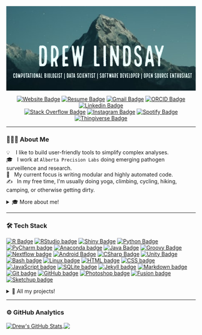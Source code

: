 <div align="center">

<img align="center" src="/images/header.png" alt="Drew's GitHub Stats" height="225"/>  

[![Website Badge](https://img.shields.io/badge/Website-6F8FAF?style=plastic&logoColor=white&logo=AIOHTTP)](https://knacko.github.io/)
[![Resume Badge](https://img.shields.io/badge/Resume\\CV-6332F6?style=plastic&logoColor=white&logo=Textpattern)](https://knacko.github.io/)
[![Gmail Badge](https://img.shields.io/badge/Gmail-D14836?style=plastic&logo=gmail&logoColor=white)](mailto:andr.lindsay@gmail.com)
[![ORCID Badge](https://img.shields.io/badge/-ORCID-yellowgreen?style=plastic&logo=orcid&logoColor=white)](https://orcid.org/0000-0001-6607-5812/)
[![Linkedin Badge](https://img.shields.io/badge/-LinkedIn-blue?style=plastic&logo=Linkedin&logoColor=white)](https://www.linkedin.com/in/nerdyaswild/)  
[![Stack Overflow Badge](https://img.shields.io/badge/StackOverflow-F47F24?style=plastic&logo=stackoverflow&logoColor=white)](https://stackoverflow.com/users/1451667/nerdyaswild)
[![Instagram Badge](https://img.shields.io/badge/Instagram-b610b0?style=plastic&logo=instagram&logoColor=white)](https://instagram.com/nerdyaswild)
[![Spotify Badge](https://img.shields.io/badge/Spotify-1DB954?style=plastic&logo=spotify&logoColor=white)](https://open.spotify.com/user/o8jkslw1ca3xo412kmsgghg5i?si=e30598946d104ba0)
[![Thingiverse Badge](https://img.shields.io/badge/Thingiverse-248BFB?style=plastic&logo=thingiverse&logoColor=white)](https://www.thingiverse.com/nerdyaswild/designs)
<!--[![Hits Badge](https://shields-io-visitor-counter.herokuapp.com/badge?page=knacko.knacko&logo=GitHub&logoColor=FFFFFF&label=&labelColor=9b0d14&color=9b0d14&style=plastic)](https://github.com/ESKYoung/shields-io-visitor-counter) -->
<!--[![Twitter Badge](https://img.shields.io/badge/Twitter-1DA1F2?style=plastic&logo=twitter&logoColor=white)](https://twitter.com/nerdyaswild)-->
<!-- ![](https://komarev.com/ghpvc/?username=knacko) -->
<!-- [![Kaggle Badge](https://img.shields.io/badge/Kaggle-20BEFF?style=flat&logo=kaggle&logoColor=white)](https://www.kaggle.com/nerdyaswild) -->

</div>

---

### 👨🏻‍💻 About Me

💡 &nbsp;&nbsp;&nbsp;I like to build user-friendly tools to simplify complex analyses.\
🎓 &nbsp;&nbsp;I work at `Alberta Precision Labs` doing emerging pathogen surveillence and research.\
🌱 &nbsp;&nbsp;My current focus is writing modular and highly automated code.\
✍️ &nbsp;&nbsp;In my free time, I'm usually doing yoga, climbing, cycling, hiking, camping, or otherwise getting dirty.

<details> <summary>🎓 More about me!</h1></summary>

<sup>

## Work

#### Alberta Precision Labs - Lab Specialist ([APL](https://www.albertaprecisionlabs.ca/))

- Developed numerous tools for bioinformatic analysis (see [downsampler][], [hnoss][])
  
- Created modular bioinformatic pipelines (see [quick-sequence-qc][], [basic-sequence-stats][], [basic-sequence-trimmer][])
  
- Automated NGS workflows to improve turn around time

## Education

#### Universität Heidelberg - Masters of molecular bioscience, cancer biology ([HU](https://www.uni-heidelberg.de/en/study/all-subjects/molecular-biosciences))
- Thesis project: scMethrix, a single cell methylation summarization tool and application in analysis of glioma-related 
  
  macrophages (see [scMethrix][] and [brainphageDNAme][])
  
- Practical work performed at the German Cancer Research Center ([DKFZ](https://www.dkfz.de/en/index.html))
- Final grade: 1.8 GPA ([German scale](https://en.wikipedia.org/wiki/Academic_grading_in_Germany#Tertiary_education); approx 3.7 GPA in US scale)


#### University of British Columia - Honours Bachelor in microbiology ([UBC](https://biology.ok.ubc.ca/undergraduate/microbiology/))
- Thesis project: Observations of Transposable Element Richness and Diversity in Embryophytes (see [EmbryophyteTEs][])
  
- 4th year abroad at Uppsala University taking courses for MSc in Mol.Bio. ([UU](https://www.uu.se/en/admissions/master/selma/program/?pInr=IMMI&pKod=TBI2M))
  
- Final grade: 3.97 GPA
  
## Research
  
#### Center for Big Data Research in Health, [UNSW](https://cbdrh.med.unsw.edu.au/)
- Manuscript in progress for lifestyle risk factors contributing to glioma, as part of the Australian Genomics and Clinical 

  Outcomes of Glioma [project](http://agogbio.unsw.edu.au/)
  
- Developed new analysis software for analyzing epidemiological data (see [DAGnalysis][] and [EpidExperiment][])
  
#### Infection and Cancer Epidemiology group, [DKFZ](https://www.dkfz.de/en/index.html)
- Developed novel large-scale epidemiological assay for syphilis-causing *Treponema pallidum*  (>99% sensitivity and specificity)
  
- Build new analysis software in R and Shiny for handling multiplex serology data (see [here][MSD])

####  Molecular Pathogenesis of Genetic Disorders group, [HU](https://www.uni-heidelberg.de/izn/researchgroups/rappold/)
- Generated mutant neural cell lines with patient-specific mutations related to autism spectrum disorder and intellectual disabilities
  
- Quantified expression of autism-related genes in mutant neurons (i.e., SHANK2, GRIN2B, PSD95, Synaptophysin)  
  
## Publications
  
- Xue, Jinru, Erna Jia, Na Ren, Andrew Lindsay, and Haixin Yu. Circulating MicroRNAs as Promising Diagnostic Biomarkers for 

  Pancreatic Cancer: A Systematic Review. (2019). [OncoTargets and Therapy](https://www.ncbi.nlm.nih.gov/pmc/articles/PMC6707936/)

</sup>
</details>

---------------------------------------------------------------------------

<!-- No width space: %E2%80%8B -->

### 🛠 Tech Stack
[![R Badge](https://img.shields.io/badge/-R-05122A?style=flat&logo=r&logoColor=1F65CC)][RLink]
[![RStudio badge](https://img.shields.io/badge/-RStudio-05122A?style=flat&logo=rstudio-ide&logoColor=75AADB)](https://www.rstudio.com/)
[![Shiny Badge](https://img.shields.io/badge/Shiny-05122A?style=flat&logo=Symphony&logoColor=75aadb)][RShinyLink]
[![Python Badge](https://img.shields.io/badge/Python-05122A?style=flat&logo=python&logoColor=4B8BBE)][PythonLink]
[![PyCharm badge](https://img.shields.io/badge/-PyCharm-05122A?style=flat&logo=pycharm&logoColor=FFFFFF)](https://www.jetbrains.com/pycharm/)
[![Anaconda badge](https://img.shields.io/badge/-Anaconda-05122A?style=flat&logo=anaconda&logoColor=44A833)](https://www.jetbrains.com/pycharm/)
[![Java Badge](https://img.shields.io/badge/Java-05122A?style=flat&logo=java&logoColor=ea2d2e)][JavaLink]
[![Groovy Badge](https://img.shields.io/badge/Groovy-05122A?style=flat&logo=apachegroovy&logoColor=619CBC)][GroovyLink]
[![Nextflow badge](https://img.shields.io/badge/-Nextflow-05122A?style=flat&logo=gitextensions&logoColor=24B064)](https://www.nextflow.io/)
[![Android Badge](https://img.shields.io/badge/Android-05122A?style=flat&logo=android&logoColor=3DDC84)][AndroidLink]
[![CSharp Badge](https://img.shields.io/badge/C%23-05122A?style=flat&logo=sharp&logoColor=1e9e25)][CSharpLink]
[![Unity Badge](https://img.shields.io/badge/Unity-05122A?style=flat&logo=unity)](https://unity.com/)
[![Bash badge](https://img.shields.io/badge/-Bash-05122A?style=flat&logo=gnu-bash&logoColor=4EAA25)][BashLink]
[![Linux badge](https://img.shields.io/badge/-Linux-05122A?style=flat&logo=linux&logoColor=#FCC624)](https://www.linux.org/)
[![HTML badge](https://img.shields.io/badge/-HTML-05122A?style=flat&logo=HTML5)](https://html.spec.whatwg.org/)
[![CSS badge](https://img.shields.io/badge/-CSS-05122A?style=flat&logo=CSS3&logoColor=1572B6)](https://www.w3.org/Style/CSS/Overview.en.html)
[![JavaScript badge](https://img.shields.io/badge/-JavaScript-05122A?style=flat&logo=javascript&logoColor=F7DF1E)][JavaScriptLink]
[![SQLite badge](https://img.shields.io/badge/-SQLite-05122A?style=flat&logo=SQLite)](https://www.sqlite.org/index.html)
[![Jekyll badge](https://img.shields.io/badge/-Jekyll-05122A?style=flat&logo=jekyll&logoColor=CC0000)](https://jekyllrb.com/)
[![Markdown badge](https://img.shields.io/badge/-Markdown-05122A?style=flat&logo=markdown)](https://daringfireball.net/projects/markdown/)
[![Git badge](https://img.shields.io/badge/-Git-05122A?style=flat&logo=git&logoColor=F05032)](https://git-scm.com/)
[![GitHub badge](https://img.shields.io/badge/-GitHub-05122A?style=flat&logo=github)](https://github.com)
[![Photoshop badge](https://img.shields.io/badge/-Photoshop-05122A?style=flat&logo=adobe-photoshop&logoColor=31A8FF)](https://www.adobe.com/ca/products/photoshop.html)
[![Fusion badge](https://img.shields.io/badge/-Fusion-05122A?style=flat&logo=autodesk)]((https://www.autodesk.com/ca-en/products/fusion-360/overview))
[![Sketchup badge](https://img.shields.io/badge/-SketchUp-05122A?style=flat&logo=sketchup&logoColor=005F9E)](https://www.sketchup.com/)
<details> <summary>🚧 All my projects!</summary>

<sup>  
  
## Bioinformatics
- **[scMethrix][]** [![RIcon]][RLink] - a single cell methylation summarization R package built-on the Bioconductor [SummarizedExperiment](https://bioconductor.org/packages/release/bioc/html/SummarizedExperiment.html).
- **[brainphageDNAme][]** [![RIcon]][RLink] - scripts for analyzing methylation in the glioma immune microenviroment.
- **[DAGnalysis][]** [![RIcon]][RLink] - a case-control study for risk and prognostic factors for glioma in Australia, as part of the [AGOG](http://agogbio.unsw.edu.au/) project.  
- **[EpidExperiment][]** [![RIcon]][RLink] - an epidemiological analysis R package built-on the Bioconductor [SummarizedExperiment](https://bioconductor.org/packages/release/bioc/html/SummarizedExperiment.html).  
- **[Multiplex Serology Dashboard][MSD]** [![RIcon]][RLink][![RShinyIcon]][RShinyLink] - scripts and validation of a novel serological assay for Treponema pallidum (syphilis).  
- **[EmbryophyteTEs][]** [![RIcon]][RLink][![PythonIcon]][PythonLink][![BashIcon]][BashLink]- scripts for analyzing transposable elements in embryophytes.
- **[Downsampler][]** [![PythonIcon]][PythonLink]- tool to downsample NGS reads for validating minimum depth of coverage.
- **[quick-sequence-qc][]** [![PythonIcon]][PythonLink][![NextflowIcon]][NextflowLink]- organism-agnostic QC module for NGS reads on Illumina and Nanopore sequencers
- **[basic-sequence-stats][]** [![GroovyIcon]][GroovyLink][![NextflowIcon]][NextflowLink]- organism-agnostic stats module for NGS reads on Illumina and Nanopore sequencers
- **[basic-sequence-trimmer][]** [![GroovyIcon]][GroovyLink][![NextflowIcon]][NextflowLink]- organism-agnostic trimmer module for NGS reads on Illumina and Nanopore sequencers 

## AI and machine learning
- **[lightsOutPy](https://github.com/knacko/lightsOutPy)** [![PythonIcon]][PythonLink] - an abstracted version of the game [Lights Out](https://en.wikipedia.org/wiki/Lights_Out_(game)) used in finding optimal solutions via machine learning.
- **[GameOfTheAmazons](https://github.com/knacko/GameOfTheAmazons)** [![JavaIcon]][JavaLink] - an AI-driven player for the chess variant Game of the Amazons.

## Games
- **[Tez](https://github.com/knacko/Tez)** [![CSharpIcon]][CSharpLink] - a replication of the 90's game [Lights Out](https://en.wikipedia.org/wiki/Lights_Out_(game)), but allows for multiple other tesselation patterns. Available on the Google Play store.
- **[Mindusty Mods](https://github.com/knacko/MindustryMods)** [![JavaScriptIcon]][JavaScriptLink] - a collection of units, schematics, and scripts for logic processors in the factory game [Mindustry](https://anuke.itch.io/mindustry).

## Tools
- **[AudioToolkit](https://github.com/knacko/AudioToolkit)** [![JavaIcon]][JavaLink][![AndroidIcon]][AndroidLink] - a suite to tools to aid installing stereo system. Available on the Google Play store.
- **[OChemReaction](https://github.com/knacko/OChemReaction)** [![JavaIcon]][JavaLink][![AndroidIcon]][AndroidLink] - a simple study aid for memorizing synthesis reactions for organic chemisty.
- **[UBCcards](https://github.com/knacko/UBCcards)** [![JavaIcon]][JavaLink][![AndroidIcon]][AndroidLink] - a group-sourced study card application using a publicly accessible Google Sheets flat-file database.

## Misc
- **[DNAart](https://github.com/knacko/DNAart)** [![PythonIcon]][PythonLink] - Creates art from an individual's epigenome. Won [People's Choice Award](http://www.bioinfo.ufpr.br/suplementos/PresentationsCopenhagenBioinformaticsHackathon_2020.pdf) at the 2020 Copenhagen Bioinformatics Hackathon.
  
</sup>  
</details>

<!-- details> <summary>💾 My contributions!</h1></summary><br>

[![HardcoreSK icon](/images/sk_hardcore.png)](https://github.com/skyarkhangel/Hardcore-SK/commits?author=knacko)

</details -->


<!--

<hr>

### Latest Blog Posts

<-->
---------------------------------------------------------------------------

### ⚙️&nbsp;GitHub Analytics

<p align="center">
<table>
  <tr>
<a href="https://github.com/anuraghazra/github-readme-stats">
  <img align="center" src="https://github-readme-stats.vercel.app/api?username=knacko&show_icons=true&line_height=27&count_private=true&title_color=ffffff&text_color=c9cacc&icon_color=2bbc8a&bg_color=1d1f21" alt="Drew's GitHub Stats" height="125"/>
</a>
<a href="https://github.com/anuraghazra/github-readme-stats">
  <img align="center" src="https://github-readme-stats.vercel.app/api/top-langs/?username=knacko&hide=html&title_color=ffffff&text_color=c9cacc&icon_color=2bbc8a&bg_color=1d1f21&langs_count=6&layout=compact" height="125" />
</a>
<!-- a href="https://git.io/streak-stats">
  <img align="center" src="http://github-readme-streak-stats.herokuapp.com?user=knacko&theme=dark&date_format=M%20j%5B%2C%20Y%5D&background=1D1F21&border=E3E1E1)" height="125" />
</a -->
  </tr>
  </table>
</p>

[RIcon]: https://img.shields.io/badge/--05122A?style=flat&logo=r&logoColor=1F65CC "R icon"
[RLink]: https://www.r-project.org/
[RShinyIcon]: https://img.shields.io/badge/--05122A?style=flat&logo=Symphony&logoColor=75aadb "RShiny icon"
[RShinyLink]: https://shiny.rstudio.com/
[PythonIcon]: https://img.shields.io/badge/--05122A?style=flat&logo=python&logoColor=4B8BBE "Python icon"   
[PythonLink]: https://www.python.org/
[JavaIcon]: https://img.shields.io/badge/--05122A?style=flat&logo=java&logoColor=ea2d2e "Java icon"
[JavaLink]: https://www.java.com/en/
[BashIcon]: https://img.shields.io/badge/--05122A?style=flat&logo=gnu-bash&logoColor=4EAA25 "Bash icon"
[BashLink]: https://www.gnu.org/software/bash/
[CSharpIcon]: https://img.shields.io/badge/--05122A?style=flat&logo=csharp&logoColor=1e9e25 "CSharp icon"
[CSharpLink]: https://docs.microsoft.com/en-us/dotnet/csharp/
[AndroidIcon]: https://img.shields.io/badge/--05122A?style=flat&logo=android&logoColor=3DDC84 "Android icon"
[AndroidLink]: https://docs.microsoft.com/en-us/dotnet/csharp/
[JavaScriptIcon]: https://img.shields.io/badge/--05122A?style=flat&logo=javascript&logoColor=F7DF1E "JavaScript icon"
[JavaScriptLink]: http://www.ecma-international.org/publications-and-standards/standards/ecma-262/
[NextflowIcon]: https://img.shields.io/badge/--05122A?style=flat&logo=gitextensions&logoColor=24B064 "Nextflow icon"
[NextflowLink]: https://www.nextflow.io/
[GroovyIcon]: https://img.shields.io/badge/--05122A?style=flat&logo=apachegroovy&logoColor=619CBC "Groovy icon"
[GroovyLink]: https://groovy-lang.org/

[scMethrix]: https://github.com/CompEpigen/scMethrix
[brainphageDNAme]: https://github.com/knacko/brainphageDNAme
[DAGnalysis]: https://github.com/knacko/DAGnalysis
[EpidExperiment]: https://github.com/knacko/EpidExperiment
[EmbryophyteTEs]: https://github.com/knacko/EmbryophyteTEs
[MSD]: https://github.com/knacko/F022-Multiplex-Serology-Dashboard
[downsampler]: https://github.com/knacko/downsampler
[hnoss]: https://github.com/knacko/hnoss
[quick-sequence-qc]: https://github.com/knacko/quick-sequence-qc
[basic-sequence-stats]: https://github.com/knacko/basic-sequence-qc
[basic-sequence-trimmer]: https://github.com/knacko/basic-sequence-trimmer
